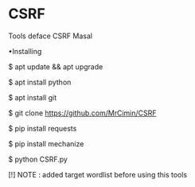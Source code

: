 # CSRF
Tools deface CSRF Masal

•Installing

$ apt update && apt upgrade

$ apt install python

$ apt install git

$ git clone https://github.com/MrCimin/CSRF

$ pip install requests

$ pip install mechanize

$ python CSRF.py

[!] NOTE : added target wordlist before 
           using this tools
